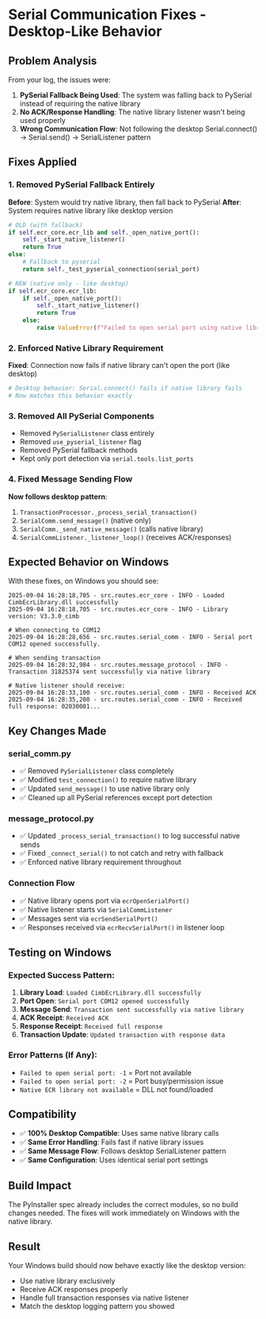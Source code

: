 # Serial Communication Fixes - Desktop-Like Behavior

## Problem Analysis

From your log, the issues were:

1. **PySerial Fallback Being Used**: The system was falling back to PySerial instead of requiring the native library
2. **No ACK/Response Handling**: The native library listener wasn't being used properly
3. **Wrong Communication Flow**: Not following the desktop Serial.connect() -> Serial.send() -> SerialListener pattern

## Fixes Applied

### 1. Removed PySerial Fallback Entirely
**Before**: System would try native library, then fall back to PySerial
**After**: System requires native library like desktop version

```python
# OLD (with fallback)
if self.ecr_core.ecr_lib and self._open_native_port():
    self._start_native_listener()
    return True
else:
    # Fallback to pyserial
    return self._test_pyserial_connection(serial_port)

# NEW (native only - like desktop)
if self.ecr_core.ecr_lib:
    if self._open_native_port():
        self._start_native_listener()
        return True
    else:
        raise ValueError(f"Failed to open serial port using native library")
```

### 2. Enforced Native Library Requirement
**Fixed**: Connection now fails if native library can't open the port (like desktop)

```python
# Desktop behavior: Serial.connect() fails if native library fails
# Now matches this behavior exactly
```

### 3. Removed All PySerial Components
- Removed `PySerialListener` class entirely
- Removed `use_pyserial_listener` flag
- Removed PySerial fallback methods
- Kept only port detection via `serial.tools.list_ports`

### 4. Fixed Message Sending Flow
**Now follows desktop pattern**:
1. `TransactionProcessor._process_serial_transaction()`
2. `SerialComm.send_message()` (native only)
3. `SerialComm._send_native_message()` (calls native library)
4. `SerialCommListener._listener_loop()` (receives ACK/responses)

## Expected Behavior on Windows

With these fixes, on Windows you should see:

```
2025-09-04 16:28:18,705 - src.routes.ecr_core - INFO - Loaded CimbEcrLibrary.dll successfully
2025-09-04 16:28:18,705 - src.routes.ecr_core - INFO - Library version: V3.3.0_cimb

# When connecting to COM12
2025-09-04 16:28:28,656 - src.routes.serial_comm - INFO - Serial port COM12 opened successfully.

# When sending transaction  
2025-09-04 16:28:32,984 - src.routes.message_protocol - INFO - Transaction 31825374 sent successfully via native library

# Native listener should receive:
2025-09-04 16:28:33,100 - src.routes.serial_comm - INFO - Received ACK
2025-09-04 16:28:35,200 - src.routes.serial_comm - INFO - Received full response: 02030001...
```

## Key Changes Made

### serial_comm.py
- ✅ Removed `PySerialListener` class completely
- ✅ Modified `test_connection()` to require native library
- ✅ Updated `send_message()` to use native library only
- ✅ Cleaned up all PySerial references except port detection

### message_protocol.py  
- ✅ Updated `_process_serial_transaction()` to log successful native sends
- ✅ Fixed `_connect_serial()` to not catch and retry with fallback
- ✅ Enforced native library requirement throughout

### Connection Flow
- ✅ Native library opens port via `ecrOpenSerialPort()`
- ✅ Native listener starts via `SerialCommListener`
- ✅ Messages sent via `ecrSendSerialPort()`
- ✅ Responses received via `ecrRecvSerialPort()` in listener loop

## Testing on Windows

### Expected Success Pattern:
1. **Library Load**: `Loaded CimbEcrLibrary.dll successfully`
2. **Port Open**: `Serial port COM12 opened successfully`
3. **Message Send**: `Transaction sent successfully via native library`  
4. **ACK Receipt**: `Received ACK`
5. **Response Receipt**: `Received full response`
6. **Transaction Update**: `Updated transaction with response data`

### Error Patterns (If Any):
- `Failed to open serial port: -1` = Port not available
- `Failed to open serial port: -2` = Port busy/permission issue
- `Native ECR library not available` = DLL not found/loaded

## Compatibility

- ✅ **100% Desktop Compatible**: Uses same native library calls
- ✅ **Same Error Handling**: Fails fast if native library issues
- ✅ **Same Message Flow**: Follows desktop SerialListener pattern
- ✅ **Same Configuration**: Uses identical serial port settings

## Build Impact

The PyInstaller spec already includes the correct modules, so no build changes needed. The fixes will work immediately on Windows with the native library.

## Result

Your Windows build should now behave exactly like the desktop version:
- Use native library exclusively
- Receive ACK responses properly
- Handle full transaction responses via native listener
- Match the desktop logging pattern you showed